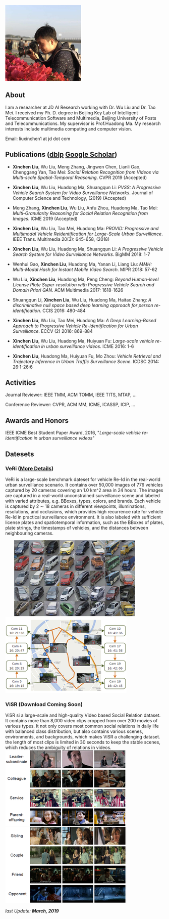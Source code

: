 ![Image](./images/photo1_240.jpg)

## About
I am a researcher at JD AI Research working with Dr. Wu Liu and Dr. Tao Mei.
I received my Ph. D. degree in Beijing Key Lab of Intelligent Telecommunication Software and Multimedia, Beijing University of Posts and Telecommunications. 
My supervisor is Prof.Huadong Ma. 
My research interests include multimedia computing and computer vision.

Email: liuxinchen1 at jd dot com


## Publications ([dblp](https://dblp.uni-trier.de/pers/hd/l/Liu:Xinchen) [Google Scholar](https://scholar.google.com/citations?user=31Dv7M0AAAAJ&hl=en))

- **Xinchen Liu**, Wu Liu, Meng Zhang, Jingwen Chen, Lianli Gao, Chenggang Yan, Tao Mei:
_Social Relation Recognition from Videos via Multi-scale Spatial-Temporal Reasoning_. CVPR 2019 (Accepted)

- **Xinchen Liu**, Wu Liu, Huadong Ma, Shuangqun Li:
_PVSS: A Progressive Vehicle Search System for Video Surveillance Networks_. Journal of Computer Science and Technology, (2019) (Accepted)

- Meng Zhang, **Xinchen Liu**, Wu Liu, Anfu Zhou, Huadong Ma, Tao Mei:
_Multi-Granularity Reasoning for Social Relation Recognition from Images_. ICME 2019 (Accepted)

- **Xinchen Liu**, Wu Liu, Tao Mei, Huadong Ma:
_PROVID: Progressive and Multimodal Vehicle Reidentification for Large-Scale Urban Surveillance_. IEEE Trans. Multimedia 20(3): 645-658, (2018)

- **Xinchen Liu**, Wu Liu, Huadong Ma, Shuangqun Li:
_A Progressive Vehicle Search System for Video Surveillance Networks_. BigMM 2018: 1-7

- Wenhui Gao, **Xinchen Liu**, Huadong Ma, Yanan Li, Liang Liu:
_MMH: Multi-Modal Hash for Instant Mobile Video Search_. MIPR 2018: 57-62

- Wu Liu, **Xinchen Liu**, Huadong Ma, Peng Cheng:
_Beyond Human-level License Plate Super-resolution with Progressive Vehicle Search and Domain Priori GAN_. ACM Multimedia 2017: 1618-1626

- Shuangqun Li, **Xinchen Liu**, Wu Liu, Huadong Ma, Haitao Zhang:
_A discriminative null space based deep learning approach for person re-identification_. CCIS 2016: 480-484

- **Xinchen Liu**, Wu Liu, Tao Mei, Huadong Ma:
_A Deep Learning-Based Approach to Progressive Vehicle Re-identification for Urban Surveillance_. ECCV (2) 2016: 869-884

- **Xinchen Liu**, Wu Liu, Huadong Ma, Huiyuan Fu:
_Large-scale vehicle re-identification in urban surveillance videos_. ICME 2016: 1-6

- **Xinchen Liu**, Huadong Ma, Huiyuan Fu, Mo Zhou:
_Vehicle Retrieval and Trajectory Inference in Urban Traffic Surveillance Scene_. ICDSC 2014: 26:1-26:6

## Activities
Journal Reviewer: IEEE TMM, ACM TOMM, IEEE TITS, MTAP, ...

Conference Reviewer: CVPR, ACM MM, ICME, ICASSP, ICIP, ...

## Awards and Honors
IEEE ICME Best Student Paper Award, 2016, "_Large-scale vehicle re-identification in urban surveillance videos_"

## Datesets

### VeRi ([More Details](https://vehiclereid.github.io/VeRi/))
VeRi is a large-scale benchmark dateset for vehicle Re-Id in the real-world urban surveillance scenario.
It contains over 50,000 images of 776 vehicles captured by 20 cameras covering an 1.0 km^2 area in 24 hours.
The images are captured in a real-world unconstrained surveillance scene and labeled with varied attributes, e.g. BBoxes, types, colors, and brands.
Each vehicle is captured by 2 ∼ 18 cameras in different viewpoints, illuminations, resolutions, and occlusions, which provides high recurrence rate for vehicle Re-Id in practical surveillance environment.
It is also labeled with sufficient license plates and spatiotemporal information, such as the BBoxes of plates, plate strings, the timestamps of vehicles, and the distances between neighbouring cameras.

&ensp;&ensp;&ensp;&ensp;![Image](./images/VeRi_240.png)&ensp;&ensp;![Image](./images/VeRi2_240.png)

### ViSR (Download Coming Soon)
ViSR si a large-scale and high-quality Video based Social Relation dataset.
It contains more than 8,000 video clips cropped from over 200 movies of various types.
It not only covers most common social relations in daily life with balanced class distribution, but also contains various scenes, environments, and backgrounds, which makes ViSR
a challenging dataset. 
the length of most clips is limited in 30 seconds to keep the stable scenes, which reduces the ambiguity of relations in videos.
![Image](./images/ViSR1_240.png)![Image](./images/ViSR2_240.png)

_last Update: **March, 2019**_
